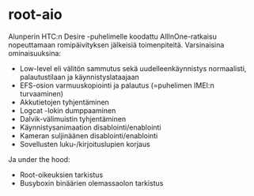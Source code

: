 # root-aio

Alunperin HTC:n Desire -puhelimelle koodattu AllInOne-ratkaisu nopeuttamaan romipäivityksen jälkeisiä toimenpiteitä. 
Varsinaisina ominaisuuksina:

- Low-level eli välitön sammutus sekä uudelleenkäynnistys normaalisti, palautustilaan ja käynnistyslataajaan
- EFS-osion varmuuskopiointi ja palautus (=puhelimen IMEI:n turvaaminen)
- Akkutietojen tyhjentäminen
- Logcat -lokin dumppaaminen
- Dalvik-välimuistin tyhjentäminen
- Käynnistysanimaation disablointi/enablointi
- Kameran suljinäänen disablointi/enablointi
- Sovellusten luku-/kirjoituslupien korjaus

Ja under the hood:
- Root-oikeuksien tarkistus
- Busyboxin binäärien olemassaolon tarkistus
